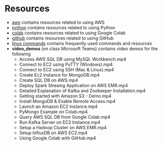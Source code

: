 # Resources
- [aws](./aws) contains resources related to using AWS
- [python](./python) contains resources related to using Python
- [colab](./colab) contains resources related to using Google Colab
- [github](./github) contains resources related to using GitHub
- [linux commands](./linux_commands.md) contains frequently used commands and resources
- **video_demos** (on class Microsoft Teams) contains video demos for the following
  - Access AWS SQL DB using MySQL Workbench.mp4
  - Connect to EC2 using PuTTY (Windows).mp4
  - Connect to EC2 using SSH (Mac & Linux).mp4
  - Create Ec2 Instance for MongoDB.mp4
  - Create SQL DB on AWS.mp4
  - Deploy Spark Streaing Application on AWS EMR.mp4
  - Detailed Explanation of Kafka and Zookeeper Installation.mp4
  - Getting started with Amazon S3 - Demo.mp4
  - Install MongoDB & Enable Remote Access.mp4
  - Launch an Amazon EC2 Instance.mp4
  - PyMongo Example on Colab.mp4
  - Query AWS SQL DB from Google Colab.mp4
  - Run Kafka Server on EC2 Instance.mp4
  - Setup a Hadoop Cluster on AWS EMR.mp4
  - Setup InfluxDB on AWS EC2.mp4
  - Using Google Colab with GitHub.mp4
